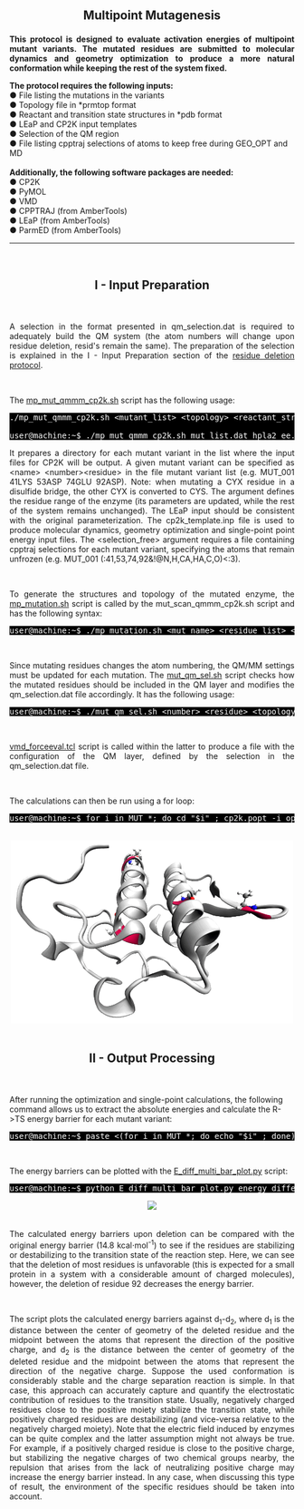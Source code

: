 <br>

<h2><p align="center"> <b>Multipoint Mutagenesis</b> </p> </h2>

<p align="justify"><b>This protocol is designed to evaluate activation energies of multipoint mutant variants. The mutated residues are submitted to molecular dynamics and geometry optimization to produce a more natural conformation while keeping the rest of the system fixed. </b></p>

<p><b>The protocol requires the following inputs:</b>
<br>
● File listing the mutations in the variants
<br>
● Topology file in *prmtop format
<br>
● Reactant and transition state structures in *pdb format
<br>
● LEaP and CP2K input templates
<br>
● Selection of the QM region
<br>
● File listing cpptraj selections of atoms to keep free during GEO_OPT and MD
<br>
<br>
<b>Additionally, the following software packages are needed:</b>
<br>
● CP2K
<br>
● PyMOL
<br>
● VMD
<br>
● CPPTRAJ (from AmberTools)
<br>
● LEaP (from AmberTools)
<br>
● ParmED (from AmberTools)</p>



---

<br>
<h2> <p align="center"> <b>I - Input Preparation </b> </p></h2>

<br/>

<p align="justify">A selection in the format presented in qm_selection.dat is required to adequately build the QM system (the atom numbers will change upon residue deletion, resid's remain the same). The preparation of the selection is explained in the I - Input Preparation section of the <a href="https://arvpinto.github.io/enzyme_mutagenesis_cp2k/residue_deletion.html" target="_blank">residue deletion protocol</a>.</p>

<br>

The <a href="https://arvpinto.github.io/enzyme_mutagenesis_cp2k/mutagenesis_multi/mp_mut_qmmm_cp2k.sh" target="_blank">mp_mut_qmmm_cp2k.sh</a> script has the following usage:

<pre style="color: white; background-color: black;">
./mp_mut_qmmm_cp2k.sh &lt;mutant_list&gt; &lt;topology&gt; &lt;reactant_structure&gt; &lt;ts_structure&gt; &lt;selection&gt; &lt;leap_template&gt; &lt;cp2k_template&gt; &lt;qm_selection&gt; &lt;selection_free&gt;
    
user@machine:~$ ./mp_mut_qmmm_cp2k.sh mut_list.dat hpla2_ee.prmtop R.pdb TS.pdb :1-124 leap_template.in cp2k_template.inp qm_selection.dat selection_free.dat
</pre>

<p align="justify">It prepares a directory for each mutant variant in the list where the input files for CP2K will be output. A given mutant variant can be specified as &lt;name&gt; &lt;number&gt;&lt;residue&gt; in the file mutant variant list (e.g. MUT_001 41LYS 53ASP 74GLU 92ASP). Note: when mutating a CYX residue in a disulfide bridge, the other CYX is converted to CYS. The <selection> argument defines the residue range of the enzyme (its parameters are updated, while the rest of the system remains unchanged). The LEaP input should be consistent with the original parameterization. The cp2k_template.inp file is used to produce molecular dynamics, geometry optimization and single-point point energy input files. The &lt;selection_free&gt; argument requires a file containing cpptraj selections for each mutant variant, specifying the atoms that remain unfrozen (e.g. MUT_001 (:41,53,74,92&!@N,H,CA,HA,C,O)&lt;:3).</p>

<br/>
    
<p align="justify">To generate the structures and topology of the mutated enzyme, the <a href="https://arvpinto.github.io/enzyme_mutagenesis_cp2k/mutagenesis_multi/mp_mutation.sh" target="_blank">mp_mutation.sh</a> script is called by the mut_scan_qmmm_cp2k.sh script and has the following syntax:</p>

<pre style="color: white; background-color: black;">
user@machine:~$ ./mp_mutation.sh &lt;mut_name&gt; &lt;residue_list&gt; &lt;topology&gt; &lt;reactant_structure&gt; &lt;ts_structure&gt; &lt;selection&gt; &lt;leap_template&gt;
</pre>

<br/>

<p align="justify">Since mutating residues changes the atom numbering, the QM/MM settings must be updated for each mutation. The <a href="https://arvpinto.github.io/enzyme_mutagenesis_cp2k/mutagenesis_multi/mut_qm_sel.sh" target="_blank">mut_qm_sel.sh</a> script checks how the mutated residues should be included in the QM layer and modifies the qm_selection.dat file accordingly. It has the following usage:</p>

<pre style="color: white; background-color: black;">
user@machine:~$ ./mut_qm_sel.sh &lt;number&gt; &lt;residue&gt; &lt;topology&gt; &lt;qm_selection&gt;
</pre>

<br/>
    
<p align="justify"><a href="https://arvpinto.github.io/enzyme_mutagenesis_cp2k/mutagenesis_multi/vmd_forceeval.tcl" target="_blank">vmd_forceeval.tcl</a> script is called within the latter to produce a file with the configuration of the QM layer, defined by the selection in the qm_selection.dat file.</p>

<br/>

The calculations can then be run using a for loop:
<pre style="color: white; background-color: black;">
user@machine:~$ for i in MUT_*; do cd "$i" ; cp2k.popt -i opt_res_R.inp -o opt_res_R.out ; cp2k.popt -i scan_res_R.inp -o scan_res_R.out ; cp2k.popt -i opt_res_TS.inp -o opt_res_TS.out ; cp2k.popt -i scan_res_TS.inp -o scan_res_TS.out ; cd .. ; done
</pre>

<br/>

<div align="center">
    <img src="assets/img/mut_multi_md.gif" width="500">
</div>

<br/>

<h2> <p align="center"> <b>II - Output Processing</b> </p></h2>

<br>

After running the optimization and single-point calculations, the following command allows us to extract the absolute energies and calculate the R->TS energy barrier for each mutant variant:

<pre style="color: white; background-color: black;">
user@machine:~$ paste <(for i in MUT_*; do echo "$i" ; done) <(for i in MUT_*; do echo $(grep "Total FORCE" "$i"/sp_res_TS.out | tail -n -1) ; done | awk '{print $9}') <(for i in MUT_*; do echo $(grep "Total FORCE" "$i"/sp_res_R.out | tail -n -1) ; done | awk '{print $9}') | awk '{print $1,($2-$3)*627.509}' | sort -n -k1,1 > energy_differences_multi.dat
</pre>

<br/>

The energy barriers can be plotted with the <a href="https://arvpinto.github.io/enzyme_mutagenesis_cp2k/mutagenesis_multi/E_diff_multi_bar_plot.py" target="_blank">E_diff_multi_bar_plot.py</a> script:

<pre style="color: white; background-color: black;">
user@machine:~$ python E_diff_multi_bar_plot.py energy_differences_multi.dat
</pre>

<div align="center">
    <img src="mutagenesis_multi/bar_plot.png">
</div>
<br/>

<p align="justify"> The calculated energy barriers upon deletion can be compared with the original energy barrier (14.8 kcal⋅mol<sup>-1</sup>) to see if the residues are stabilizing or destabilizing to the transition state of the reaction step. Here, we can see that the deletion of most residues is unfavorable (this is expected for a small protein in a system with a considerable amount of charged molecules), however, the deletion of residue 92 decreases the energy barrier. </p>

<br>

<p align="justify"> The script plots the calculated energy barriers against d<sub>1</sub>-d<sub>2</sub>, where d<sub>1</sub> is the distance between the center of geometry of the deleted residue and the midpoint between the atoms that represent the direction of the positive charge, and d<sub>2</sub> is the distance between the center of geometry of the deleted residue and the midpoint between the atoms that represent the direction of the negative charge. Suppose the used conformation is considerably stable and the charge separation reaction is simple. In that case, this approach can accurately capture and quantify the electrostatic contribution of residues to the transition state. Usually, negatively charged residues close to the positive moiety stabilize the transition state, while positively charged residues are destabilizing (and vice-versa relative to the negatively charged moiety). Note that the electric field induced by enzymes can be quite complex and the latter assumption might not always be true. For example, if a positively charged residue is close to the positive charge, but stabilizing the negative charges of two chemical groups nearby, the repulsion that arises from the lack of neutralizing positive charge may increase the energy barrier instead. In any case, when discussing this type of result, the environment of the specific residues should be taken into account. </p>

<br/>
